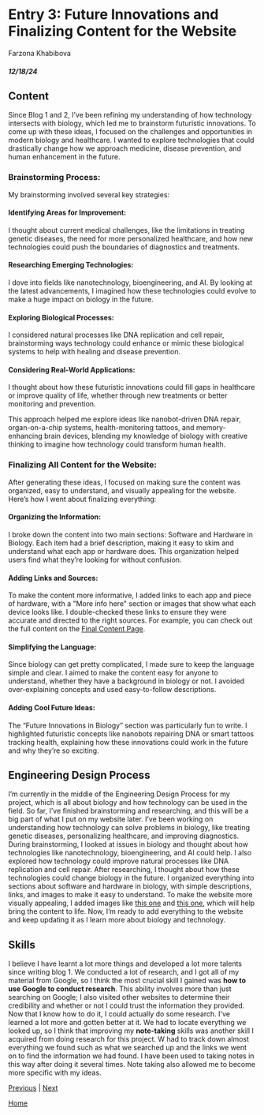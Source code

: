 # Entry 3: Future Innovations and Finalizing Content for the Website
Farzona Khabibova 
##### 12/18/24

## Content
Since Blog 1 and 2, I’ve been refining my understanding of how technology intersects with biology, which led me to brainstorm futuristic innovations. To come up with these ideas, I focused on the challenges and opportunities in modern biology and healthcare. I wanted to explore technologies that could drastically change how we approach medicine, disease prevention, and human enhancement in the future.

### Brainstorming Process:
My brainstorming involved several key strategies:

#### Identifying Areas for Improvement:
I thought about current medical challenges, like the limitations in treating genetic diseases, the need for more personalized healthcare, and how new technologies could push the boundaries of diagnostics and treatments.

#### Researching Emerging Technologies:
I dove into fields like nanotechnology, bioengineering, and AI. By looking at the latest advancements, I imagined how these technologies could evolve to make a huge impact on biology in the future.

#### Exploring Biological Processes:
I considered natural processes like DNA replication and cell repair, brainstorming ways technology could enhance or mimic these biological systems to help with healing and disease prevention.

#### Considering Real-World Applications:
I thought about how these futuristic innovations could fill gaps in healthcare or improve quality of life, whether through new treatments or better monitoring and prevention.

This approach helped me explore ideas like nanobot-driven DNA repair, organ-on-a-chip systems, health-monitoring tattoos, and memory-enhancing brain devices, blending my knowledge of biology with creative thinking to imagine how technology could transform human health.

### Finalizing All Content for the Website:
After generating these ideas, I focused on making sure the content was organized, easy to understand, and visually appealing for the website. Here’s how I went about finalizing everything:

#### Organizing the Information:
I broke down the content into two main sections: Software and Hardware in Biology. Each item had a brief description, making it easy to skim and understand what each app or hardware does. This organization helped users find what they’re looking for without confusion.

#### Adding Links and Sources:
To make the content more informative, I added links to each app and piece of hardware, with a "More info here" section or images that show what each device looks like. I double-checked these links to ensure they were accurate and directed to the right sources. For example, you can check out the full content on the [Final Content Page](https://docs.google.com/document/d/1ZA2PeJ4g9qTsPonNAOP5gqhc6yjXQF6QuSu2CQZkNUM/edit?tab=t.0).

#### Simplifying the Language:
Since biology can get pretty complicated, I made sure to keep the language simple and clear. I aimed to make the content easy for anyone to understand, whether they have a background in biology or not. I avoided over-explaining concepts and used easy-to-follow descriptions.

#### Adding Cool Future Ideas:
The “Future Innovations in Biology” section was particularly fun to write. I highlighted futuristic concepts like nanobots repairing DNA or smart tattoos tracking health, explaining how these innovations could work in the future and why they’re so exciting.

## Engineering Design Process
I’m currently in the middle of the Engineering Design Process for my project, which is all about biology and how technology can be used in the field. So far, I’ve finished brainstorming and researching, and this will be a big part of what I put on my website later. I’ve been working on understanding how technology can solve problems in biology, like treating genetic diseases, personalizing healthcare, and improving diagnostics. During brainstorming, I looked at issues in biology and thought about how technologies like nanotechnology, bioengineering, and AI could help. I also explored how technology could improve natural processes like DNA replication and cell repair. After researching, I thought about how these technologies could change biology in the future. I organized everything into sections about software and hardware in biology, with simple descriptions, links, and images to make it easy to understand. To make the website more visually appealing, I added images like [this one](https://encrypted-tbn0.gstatic.com/images?q=tbn:ANd9GcSUWavYVAXZQwWf8FqIyCnqJCMRphzsvGLAsg&s) and [this one](https://encrypted-tbn0.gstatic.com/images?q=tbn:ANd9GcS8orQE9I7qbzXqY0UuPtRjcEQwsc28Tast_w&s), which will help bring the content to life. Now, I’m ready to add everything to the website and keep updating it as I learn more about biology and technology.

## Skills 
I believe I have learnt a lot more things and developed a lot more talents since writing blog 1. We conducted a lot of research, and I got all of my material from Google, so I think the most crucial skill I gained was **how to use Google to conduct research**. This ability involves more than just searching on Google; I also visited other websites to determine their credibility and whether or not I could trust the information they provided. Now that I know how to do it, I could actually do some research. I've learned a lot more and gotten better at it. We had to locate everything we looked up, so I think that improving my **note-taking** skills was another skill I acquired from doing research for this project. W had to track down almost everything we found such as what we searched up and the links we went on to find the information we had found. I have been used to taking notes in this way after doing it several times. Note taking also allowed me to become more specific with my ideas. 

[Previous](entry02.md) | [Next](entry04.md)

[Home](../README.md)
